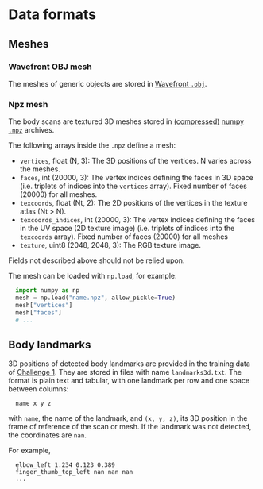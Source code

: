 # Data formats

## Meshes

### Wavefront OBJ mesh

The meshes of generic objects are stored in
[Wavefront `.obj`](https://en.wikipedia.org/wiki/Wavefront_.obj_file).

### Npz mesh

The body scans are textured 3D meshes stored in
[(compressed)](https://numpy.org/doc/stable/reference/generated/numpy.savez_compressed.html)
[numpy `.npz`](https://numpy.org/doc/stable/reference/generated/numpy.savez.html)
archives.

The following arrays inside the `.npz` define a mesh:

* `vertices`, float (N, 3):
    The 3D positions of the vertices.
    N varies across the meshes.
* `faces`, int (20000, 3):
    The vertex indices defining the faces in 3D space (i.e. triplets of indices
    into the `vertices` array). Fixed number of faces (20000) for all meshes.
* `texcoords`, float (Nt, 2):
    The 2D positions of the vertices in the texture atlas (Nt > N).
* `texcoords_indices`, int (20000, 3):
    The vertex indices defining the faces in the UV space (2D texture image)
    (i.e. triplets of indices into the `texcoords` array). Fixed number of
    faces (20000) for all meshes
* `texture`, uint8 (2048, 2048, 3):
    The RGB texture image.

Fields not described above should not be relied upon.

The mesh can be loaded with `np.load`, for example:

```python
  import numpy as np
  mesh = np.load("name.npz", allow_pickle=True)
  mesh["vertices"]
  mesh["faces"]
  # ...
```

## Body landmarks

3D positions of detected body landmarks are provided
in the training data of [Challenge 1](challenge_1.md).
They are stored in files with name `landmarks3d.txt`.
The format is plain text and tabular, with one landmark per row and one space
between columns:

```
  name x y z
```

with `name`, the name of the landmark, and `(x, y, z)`, its 3D position in
the frame of reference of the scan or mesh.
If the landmark was not detected, the coordinates are `nan`.

For example,

```
  elbow_left 1.234 0.123 0.389
  finger_thumb_top_left nan nan nan
  ...
```
